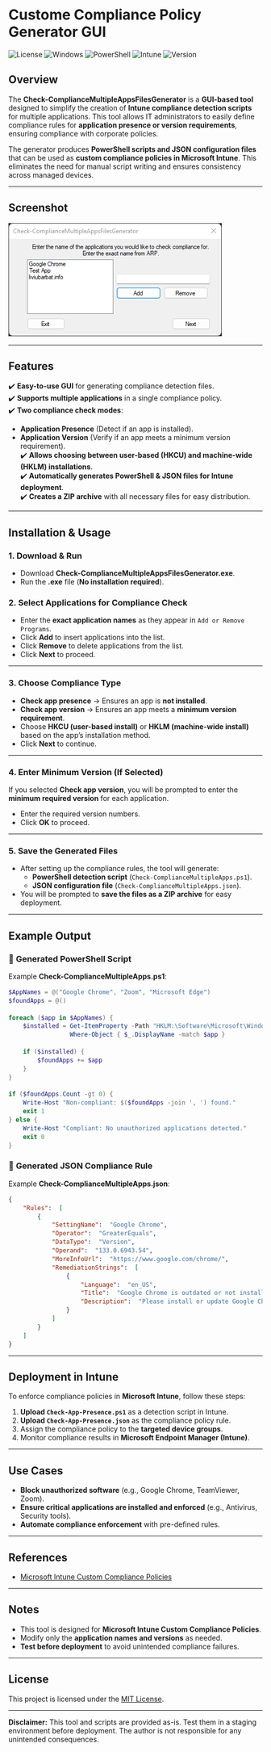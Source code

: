 
# Custome Compliance Policy Generator GUI

![License](https://img.shields.io/badge/license-MIT-blue.svg)
![Windows](https://img.shields.io/badge/Windows-10%2B-blue.svg)
![PowerShell](https://img.shields.io/badge/powershell-5.1%2B-blue.svg)
![Intune](https://img.shields.io/badge/Intune-Compatible-green.svg)
![Version](https://img.shields.io/badge/version-1.0-green.svg)

## Overview
The **Check-ComplianceMultipleAppsFilesGenerator** is a **GUI-based tool** designed to simplify the creation of **Intune compliance detection scripts** for multiple applications. This tool allows IT administrators to easily define compliance rules for **application presence or version requirements**, ensuring compliance with corporate policies.

The generator produces **PowerShell scripts and JSON configuration files** that can be used as **custom compliance policies in Microsoft Intune**. This eliminates the need for manual script writing and ensures consistency across managed devices.

---

## **Screenshot**
![Screenshot](Screenshot.png)

---

## Features
✔️ **Easy-to-use GUI** for generating compliance detection files.  
✔️ **Supports multiple applications** in a single compliance policy.  
✔️ **Two compliance check modes**:
   - **Application Presence** (Detect if an app is installed).  
   - **Application Version** (Verify if an app meets a minimum version requirement).  
✔️ **Allows choosing between user-based (HKCU) and machine-wide (HKLM) installations**.  
✔️ **Automatically generates PowerShell & JSON files for Intune deployment**.  
✔️ **Creates a ZIP archive** with all necessary files for easy distribution.  

---

## Installation & Usage

### 1. Download & Run
- Download **Check-ComplianceMultipleAppsFilesGenerator.exe**.
- Run the **.exe** file (**No installation required**).

### 2. Select Applications for Compliance Check
- Enter the **exact application names** as they appear in `Add or Remove Programs`.
- Click **Add** to insert applications into the list.
- Click **Remove** to delete applications from the list.
- Click **Next** to proceed.


---

### 3. Choose Compliance Type
- **Check app presence** → Ensures an app is **not installed**.  
- **Check app version** → Ensures an app meets a **minimum version requirement**.  
- Choose **HKCU (user-based install)** or **HKLM (machine-wide install)** based on the app’s installation method.
- Click **Next** to continue.


---

### 4. Enter Minimum Version (If Selected)
If you selected **Check app version**, you will be prompted to enter the **minimum required version** for each application.


- Enter the required version numbers.
- Click **OK** to proceed.

---

### 5. Save the Generated Files
- After setting up the compliance rules, the tool will generate:
  - **PowerShell detection script** (`Check-ComplianceMultipleApps.ps1`).
  - **JSON configuration file** (`Check-ComplianceMultipleApps.json`).
- You will be prompted to **save the files as a ZIP archive** for easy deployment.

---

## Example Output

### 🔹 **Generated PowerShell Script**
Example **Check-ComplianceMultipleApps.ps1**:
```powershell
$AppNames = @("Google Chrome", "Zoom", "Microsoft Edge")
$foundApps = @()

foreach ($app in $AppNames) {
    $installed = Get-ItemProperty -Path "HKLM:\Software\Microsoft\Windows\CurrentVersion\Uninstall\*" -ErrorAction SilentlyContinue |
                 Where-Object { $_.DisplayName -match $app }

    if ($installed) {
        $foundApps += $app
    }
}

if ($foundApps.Count -gt 0) {
    Write-Host "Non-compliant: $($foundApps -join ', ') found."
    exit 1
} else {
    Write-Host "Compliant: No unauthorized applications detected."
    exit 0
}
```

### 🔹 **Generated JSON Compliance Rule**
Example **Check-ComplianceMultipleApps.json**:
```json
{
    "Rules":  [
        {
            "SettingName":  "Google Chrome",
            "Operator":  "GreaterEquals",
            "DataType":  "Version",
            "Operand":  "133.0.6943.54",
            "MoreInfoUrl":  "https://www.google.com/chrome/",
            "RemediationStrings":  [
                {
                    "Language":  "en_US",
                    "Title":  "Google Chrome is outdated or not installed.",
                    "Description":  "Please install or update Google Chrome."
                }
            ]
        }
    ]
}
```

---

## Deployment in Intune
To enforce compliance policies in **Microsoft Intune**, follow these steps:

1. **Upload `Check-App-Presence.ps1`** as a detection script in Intune.
2. **Upload `Check-App-Presence.json`** as the compliance policy rule.
3. Assign the compliance policy to the **targeted device groups**.
4. Monitor compliance results in **Microsoft Endpoint Manager (Intune)**.

---

## Use Cases
- **Block unauthorized software** (e.g., Google Chrome, TeamViewer, Zoom).  
- **Ensure critical applications are installed and enforced** (e.g., Antivirus, Security tools).  
- **Automate compliance enforcement** with pre-defined rules.  

---

## References
- [Microsoft Intune Custom Compliance Policies](https://learn.microsoft.com/en-us/mem/intune/protect/device-compliance-get-started)

---

## Notes
- This tool is designed for **Microsoft Intune Custom Compliance Policies**.  
- Modify only the **application names and versions** as needed.  
- **Test before deployment** to avoid unintended compliance failures.  

---

## License 
This project is licensed under the [MIT License](https://opensource.org/licenses/MIT).

---

**Disclaimer:** This tool and scripts are provided as-is. Test them in a staging environment before deployment. The author is not responsible for any unintended consequences.
